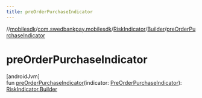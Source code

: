 ```yaml
---
title: preOrderPurchaseIndicator
---
```

//[mobilesdk](../../../../index.html)/[com.swedbankpay.mobilesdk](../../index.html)/[RiskIndicator](../index.html)/[Builder](index.html)/[preOrderPurchaseIndicator](pre-order-purchase-indicator.html)



# preOrderPurchaseIndicator



[androidJvm]\
fun [preOrderPurchaseIndicator](pre-order-purchase-indicator.html)(indicator: [PreOrderPurchaseIndicator](../../-pre-order-purchase-indicator/index.html)): [RiskIndicator.Builder](index.html)




